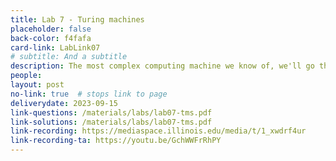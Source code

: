 ```yaml
---
title: Lab 7 - Turing machines
placeholder: false
back-color: f4fafa
card-link: LabLink07
# subtitle: And a subtitle
description: The most complex computing machine we know of, we'll go through examples of Turing machines and how they can be used to recognize languages.
people:
layout: post
no-link: true  # stops link to page 
deliverydate: 2023-09-15
link-questions: /materials/labs/lab07-tms.pdf
link-solutions: /materials/labs/lab07-tms.pdf
link-recording: https://mediaspace.illinois.edu/media/t/1_xwdrf4ur
link-recording-ta: https://youtu.be/GchWWFrRhPY
---
```










